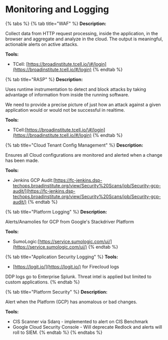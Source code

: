 # Monitoring and Logging

{% tabs %}
{% tab title="WAF" %}
**Description:**

Collect data from HTTP request processing, inside the application, in the browser and aggregate and analyze in the cloud. The output is meaningful, actionable alerts on active attacks.

**Tools:**

* TCell: [https://broadinstitute.tcell.io/\#/login](https://broadinstitute.tcell.io/#/login)
{% endtab %}

{% tab title="RASP" %}
**Description:**

Uses runtime instrumentation to detect and block attacks by taking advantage of information from inside the running software.

We need to provide a precise picture of just how an attack against a given application would or would not be successful in realtime.

**Tools:**

* TCell:[https://broadinstitute.tcell.io/\#/login](https://broadinstitute.tcell.io/#/login)
{% endtab %}

{% tab title="Cloud Tenant Config Management" %}
**Description:**

Ensures all Cloud configurations are monitored and alerted when a change has been made.

**Tools:**

* Jenkins GCP Audit:[https://fc-jenkins.dsp-techops.broadinstitute.org/view/Security%20Scans/job/Security-gcp-audit/](https://fc-jenkins.dsp-techops.broadinstitute.org/view/Security%20Scans/job/Security-gcp-audit/)
{% endtab %}

{% tab title="Platform Logging" %}
**Description:**

Alerts/Anamolies for GCP from Google's Stackdriver Platform

**Tools:**

* SumoLogic:[https://service.sumologic.com/ui/](https://service.sumologic.com/ui/)
{% endtab %}

{% tab title="Application Security Logging" %}
**Tools:**

* [https://logit.io/](https://logit.io/) for Firecloud logs

DDP logs go to Enterprise Splunk. Threat intel is applied but limited to custom applications.
{% endtab %}

{% tab title="Platform Security" %}
**Description:**

Alert when the Platform \(GCP\) has anomalous or bad changes.

**Tools:**

* CIS Scanner via Sdarq - implemented to alert on CIS Benchmark
* Google Cloud Security Console - Will deprecate Redlock and alerts will roll to SIEM.
{% endtab %}
{% endtabs %}


